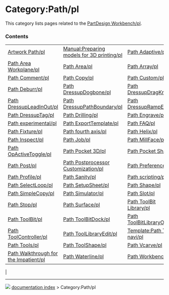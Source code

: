 # Category:Path/pl
This category lists pages related to the [PartDesign Workbench/pl](PartDesign_Workbench/pl.md).

### Contents

|     |     |     |
| --- | --- | --- |
| [Artwork Path/pl](Artwork_Path/pl.md) | [Manual:Preparing models for 3D printing/pl](Manual_Preparing_models_for_3D_printing/pl.md) | [Path Adaptive/pl](Path_Adaptive/pl.md) |
| [Path Area Workplane/pl](Path_Area_Workplane/pl.md) | [Path Area/pl](Path_Area/pl.md) | [Path Array/pl](Path_Array/pl.md) |
| [Path Comment/pl](Path_Comment/pl.md) | [Path Copy/pl](Path_Copy/pl.md) | [Path Custom/pl](Path_Custom/pl.md) |
| [Path Deburr/pl](Path_Deburr/pl.md) | [Path DressupDogbone/pl](Path_DressupDogbone/pl.md) | [Path DressupDragKnife/pl](Path_DressupDragKnife/pl.md) |
| [Path DressupLeadInOut/pl](Path_DressupLeadInOut/pl.md) | [Path DressupPathBoundary/pl](Path_DressupPathBoundary/pl.md) | [Path DressupRampEntry/pl](Path_DressupRampEntry/pl.md) |
| [Path DressupTag/pl](Path_DressupTag/pl.md) | [Path Drilling/pl](Path_Drilling/pl.md) | [Path Engrave/pl](Path_Engrave/pl.md) |
| [Path experimental/pl](Path_experimental/pl.md) | [Path ExportTemplate/pl](Path_ExportTemplate/pl.md) | [Path FAQ/pl](Path_FAQ/pl.md) |
| [Path Fixture/pl](Path_Fixture/pl.md) | [Path fourth axis/pl](Path_fourth_axis/pl.md) | [Path Helix/pl](Path_Helix/pl.md) |
| [Path Inspect/pl](Path_Inspect/pl.md) | [Path Job/pl](Path_Job/pl.md) | [Path MillFace/pl](Path_MillFace/pl.md) |
| [Path OpActiveToggle/pl](Path_OpActiveToggle/pl.md) | [Path Pocket 3D/pl](Path_Pocket_3D/pl.md) | [Path Pocket Shape/pl](Path_Pocket_Shape/pl.md) |
| [Path Post/pl](Path_Post/pl.md) | [Path Postprocessor Customization/pl](Path_Postprocessor_Customization/pl.md) | [Path Preferences/pl](Path_Preferences/pl.md) |
| [Path Profile/pl](Path_Profile/pl.md) | [Path Sanity/pl](Path_Sanity/pl.md) | [Path scripting/pl](Path_scripting/pl.md) |
| [Path SelectLoop/pl](Path_SelectLoop/pl.md) | [Path SetupSheet/pl](Path_SetupSheet/pl.md) | [Path Shape/pl](Path_Shape/pl.md) |
| [Path SimpleCopy/pl](Path_SimpleCopy/pl.md) | [Path Simulator/pl](Path_Simulator/pl.md) | [Path Slot/pl](Path_Slot/pl.md) |
| [Path Stop/pl](Path_Stop/pl.md) | [Path Surface/pl](Path_Surface/pl.md) | [Path ToolBit Library/pl](Path_ToolBit_Library/pl.md) |
| [Path ToolBit/pl](Path_ToolBit/pl.md) | [Path ToolBitDock/pl](Path_ToolBitDock/pl.md) | [Path ToolBitLibraryOpen/pl](Path_ToolBitLibraryOpen/pl.md) |
| [Path ToolController/pl](Path_ToolController/pl.md) | [Path ToolLibraryEdit/pl](Path_ToolLibraryEdit/pl.md) | [Template:Path Tools navi/pl](Template_Path_Tools_navi/pl.md) |
| [Path Tools/pl](Path_Tools/pl.md) | [Path ToolShape/pl](Path_ToolShape/pl.md) | [Path Vcarve/pl](Path_Vcarve/pl.md) |
| [Path Walkthrough for the Impatient/pl](Path_Walkthrough_for_the_Impatient/pl.md) | [Path Waterline/pl](Path_Waterline/pl.md) | [Path Workbench/pl](Path_Workbench/pl.md) |
|



---
![](images/Right_arrow.png) [documentation index](../README.md) > Category:Path/pl
